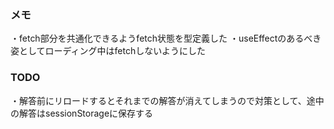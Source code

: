 ### メモ
・fetch部分を共通化できるようfetch状態を型定義した
・useEffectのあるべき姿としてローディング中はfetchしないようにした

### TODO
・解答前にリロードするとそれまでの解答が消えてしまうので対策として、途中の解答はsessionStorageに保存する

